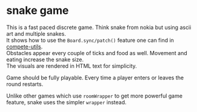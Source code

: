 # snake game

This is a fast paced discrete game. Think snake from nokia but using ascii art and multiple snakes.  
It shows how to use the `Board.sync/patch()` feature one can find in [compete-utils](../../packages/compete-utils/).  
Obstacles appear every couple of ticks and food as well. Movement and eating increase the snake size.  
The visuals are rendered in HTML text for simplicity.

Game should be fully playable. Every time a player enters or leaves the round restarts.

Unlike other games which use `roomWrapper` to get more powerful game feature, snake uses the simpler `wrapper` instead.
